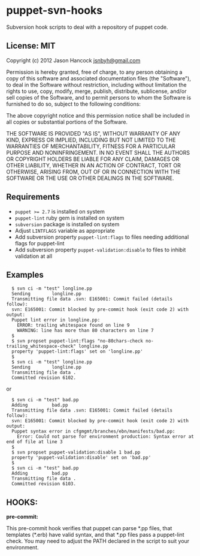 puppet-svn-hooks
================

Subversion hook scripts to deal with a repository of puppet code.

License: MIT
------------
Copyright (c) 2012 Jason Hancock <jsnbyh@gmail.com>

Permission is hereby granted, free of charge, to any person obtaining a copy
of this software and associated documentation files (the "Software"), to deal
in the Software without restriction, including without limitation the rights
to use, copy, modify, merge, publish, distribute, sublicense, and/or sell
copies of the Software, and to permit persons to whom the Software is furnished
to do so, subject to the following conditions:

The above copyright notice and this permission notice shall be included in all
copies or substantial portions of the Software.

THE SOFTWARE IS PROVIDED "AS IS", WITHOUT WARRANTY OF ANY KIND, EXPRESS OR
IMPLIED, INCLUDING BUT NOT LIMITED TO THE WARRANTIES OF MERCHANTABILITY,
FITNESS FOR A PARTICULAR PURPOSE AND NONINFRINGEMENT. IN NO EVENT SHALL THE
AUTHORS OR COPYRIGHT HOLDERS BE LIABLE FOR ANY CLAIM, DAMAGES OR OTHER
LIABILITY, WHETHER IN AN ACTION OF CONTRACT, TORT OR OTHERWISE, ARISING FROM,
OUT OF OR IN CONNECTION WITH THE SOFTWARE OR THE USE OR OTHER DEALINGS IN
THE SOFTWARE.

Requirements
------------
  * `puppet >= 2.7` is installed on system
  * `puppet-lint` ruby gem is installed on system
  * `subversion` package is installed on system
  * Adjust `LINTFLAGS` variable as appropriate
  * Add subversion property `puppet-lint:flags` to files needing additional flags for puppet-lint
  * Add subversion property `puppet-validation:disable` to files to inhibit validation at all

Examples
--------

```
  $ svn ci -m "test" longline.pp 
  Sending        longline.pp
  Transmitting file data .svn: E165001: Commit failed (details follow):
  svn: E165001: Commit blocked by pre-commit hook (exit code 2) with output:
  Puppet lint error in longline.pp:
    ERROR: trailing whitespace found on line 9
    WARNING: line has more than 80 characters on line 7
  $
  $ svn propset puppet-lint:flags "no-80chars-check no-trailing_whitespace-check" longline.pp
  property 'puppet-lint:flags' set on 'longline.pp'
  $
  $ svn ci -m "test" longline.pp 
  Sending        longline.pp
  Transmitting file data .
  Committed revision 6102.
```
or
```
  $ svn ci -m "test" bad.pp 
  Adding         bad.pp
  Transmitting file data .svn: E165001: Commit failed (details follow):
  svn: E165001: Commit blocked by pre-commit hook (exit code 2) with output:
  Puppet syntax error in cfgmgmt/branches/ebn/manifests/bad.pp:
    Error: Could not parse for environment production: Syntax error at end of file at line 3
  $
  $ svn propset puppet-validation:disable 1 bad.pp
  property 'puppet-validation:disable' set on 'bad.pp'
  $
  $ svn ci -m "test" bad.pp 
  Adding         bad.pp
  Transmitting file data .
  Committed revision 6103.
```

HOOKS:
-------
**pre-commit:**

This pre-commit hook verifies that puppet can parse \*.pp files, that templates
(\*.erb) have valid syntax, and that \*.pp files pass a puppet-lint check. You may
need to adjust the PATH declared in the script to suit your environment.

